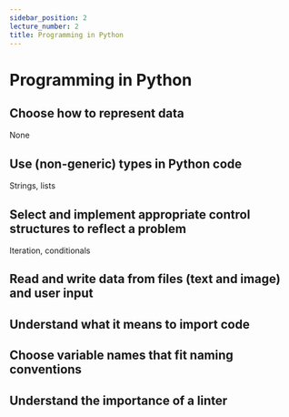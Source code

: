 ```yaml
---
sidebar_position: 2
lecture_number: 2
title: Programming in Python
---
```


# Programming in Python

## Choose how to represent data

None

## Use (non-generic) types in Python code

Strings, lists

## Select and implement appropriate control structures to reflect a problem

Iteration, conditionals

## Read and write data from files (text and image) and user input

## Understand what it means to import code

## Choose variable names that fit naming conventions

## Understand the importance of a linter